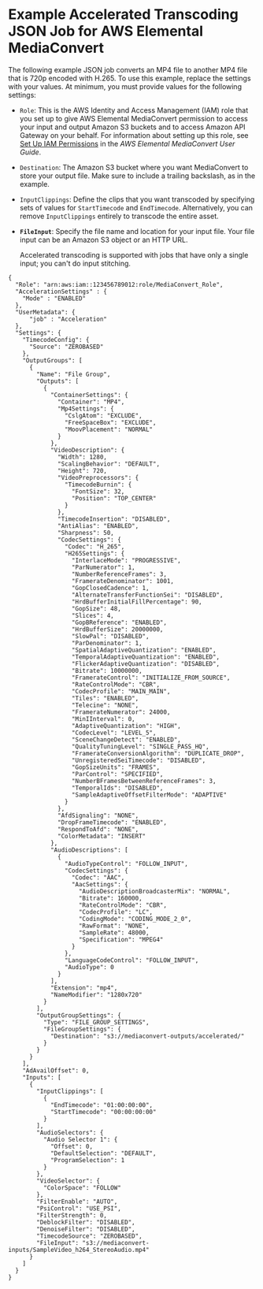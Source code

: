 # Example Accelerated Transcoding JSON Job for AWS Elemental MediaConvert<a name="sample-acceleration-job-settings-in-json"></a>

The following example JSON job converts an MP4 file to another MP4 file that is 720p encoded with H\.265\. To use this example, replace the settings with your values\. At minimum, you must provide values for the following settings:
+ `Role`: This is the AWS Identity and Access Management \(IAM\) role that you set up to give AWS Elemental MediaConvert permission to access your input and output Amazon S3 buckets and to access Amazon API Gateway on your behalf\. For information about setting up this role, see [Set Up IAM Permissions](https://docs.aws.amazon.com/mediaconvert/latest/ug/iam-role.html) in the *AWS Elemental MediaConvert User Guide*\.
+ `Destination`: The Amazon S3 bucket where you want MediaConvert to store your output file\. Make sure to include a trailing backslash, as in the example\.
+ `InputClippings`: Define the clips that you want transcoded by specifying sets of values for `StartTimecode` and `EndTimecode`\. Alternatively, you can remove `InputClippings` entirely to transcode the entire asset\.
+ **`FileInput`**: Specify the file name and location for your input file\. Your file input can be an Amazon S3 object or an HTTP URL\.

  Accelerated transcoding is supported with jobs that have only a single input; you can't do input stitching\.

```
{
  "Role": "arn:aws:iam::123456789012:role/MediaConvert_Role",
  "AccelerationSettings" : {
    "Mode" : "ENABLED"
  },
  "UserMetadata": {
      "job" : "Acceleration"
  },
  "Settings": {
    "TimecodeConfig": {
      "Source": "ZEROBASED"
    },
    "OutputGroups": [
      {
        "Name": "File Group",
        "Outputs": [
          {
            "ContainerSettings": {
              "Container": "MP4",
              "Mp4Settings": {
                "CslgAtom": "EXCLUDE",
                "FreeSpaceBox": "EXCLUDE",
                "MoovPlacement": "NORMAL"
              }
            },
            "VideoDescription": {
              "Width": 1280,
              "ScalingBehavior": "DEFAULT",
              "Height": 720,
              "VideoPreprocessors": {
                "TimecodeBurnin": {
                  "FontSize": 32,
                  "Position": "TOP_CENTER"
                }
              },
              "TimecodeInsertion": "DISABLED",
              "AntiAlias": "ENABLED",
              "Sharpness": 50,
              "CodecSettings": {
                "Codec": "H_265",
                "H265Settings": {
                  "InterlaceMode": "PROGRESSIVE",
                  "ParNumerator": 1,
                  "NumberReferenceFrames": 3,
                  "FramerateDenominator": 1001,
                  "GopClosedCadence": 1,
                  "AlternateTransferFunctionSei": "DISABLED",
                  "HrdBufferInitialFillPercentage": 90,
                  "GopSize": 48,
                  "Slices": 4,
                  "GopBReference": "ENABLED",
                  "HrdBufferSize": 20000000,
                  "SlowPal": "DISABLED",
                  "ParDenominator": 1,
                  "SpatialAdaptiveQuantization": "ENABLED",
                  "TemporalAdaptiveQuantization": "ENABLED",
                  "FlickerAdaptiveQuantization": "DISABLED",
                  "Bitrate": 10000000,
                  "FramerateControl": "INITIALIZE_FROM_SOURCE",
                  "RateControlMode": "CBR",
                  "CodecProfile": "MAIN_MAIN",
                  "Tiles": "ENABLED",
                  "Telecine": "NONE",
                  "FramerateNumerator": 24000,
                  "MinIInterval": 0,
                  "AdaptiveQuantization": "HIGH",
                  "CodecLevel": "LEVEL_5",
                  "SceneChangeDetect": "ENABLED",
                  "QualityTuningLevel": "SINGLE_PASS_HQ",
                  "FramerateConversionAlgorithm": "DUPLICATE_DROP",
                  "UnregisteredSeiTimecode": "DISABLED",
                  "GopSizeUnits": "FRAMES",
                  "ParControl": "SPECIFIED",
                  "NumberBFramesBetweenReferenceFrames": 3,
                  "TemporalIds": "DISABLED",
                  "SampleAdaptiveOffsetFilterMode": "ADAPTIVE"
                }
              },
              "AfdSignaling": "NONE",
              "DropFrameTimecode": "ENABLED",
              "RespondToAfd": "NONE",
              "ColorMetadata": "INSERT"
            },
            "AudioDescriptions": [
              {
                "AudioTypeControl": "FOLLOW_INPUT",
                "CodecSettings": {
                  "Codec": "AAC",
                  "AacSettings": {
                    "AudioDescriptionBroadcasterMix": "NORMAL",
                    "Bitrate": 160000,
                    "RateControlMode": "CBR",
                    "CodecProfile": "LC",
                    "CodingMode": "CODING_MODE_2_0",
                    "RawFormat": "NONE",
                    "SampleRate": 48000,
                    "Specification": "MPEG4"
                  }
                },
                "LanguageCodeControl": "FOLLOW_INPUT",
                "AudioType": 0
              }
            ],
            "Extension": "mp4",
            "NameModifier": "1280x720"
          }
        ],
        "OutputGroupSettings": {
          "Type": "FILE_GROUP_SETTINGS",
          "FileGroupSettings": {
            "Destination": "s3://mediaconvert-outputs/accelerated/"
          }
        }
      }
    ],
    "AdAvailOffset": 0,
    "Inputs": [
      {
        "InputClippings": [
          {
            "EndTimecode": "01:00:00:00",
            "StartTimecode": "00:00:00:00"
          }
        ],
        "AudioSelectors": {
          "Audio Selector 1": {
            "Offset": 0,
            "DefaultSelection": "DEFAULT",
            "ProgramSelection": 1
          }
        },
        "VideoSelector": {
          "ColorSpace": "FOLLOW"
        },
        "FilterEnable": "AUTO",
        "PsiControl": "USE_PSI",
        "FilterStrength": 0,
        "DeblockFilter": "DISABLED",
        "DenoiseFilter": "DISABLED",
        "TimecodeSource": "ZEROBASED",
        "FileInput": "s3://mediaconvert-inputs/SampleVideo_h264_StereoAudio.mp4"
      }
    ]
  }
}
```